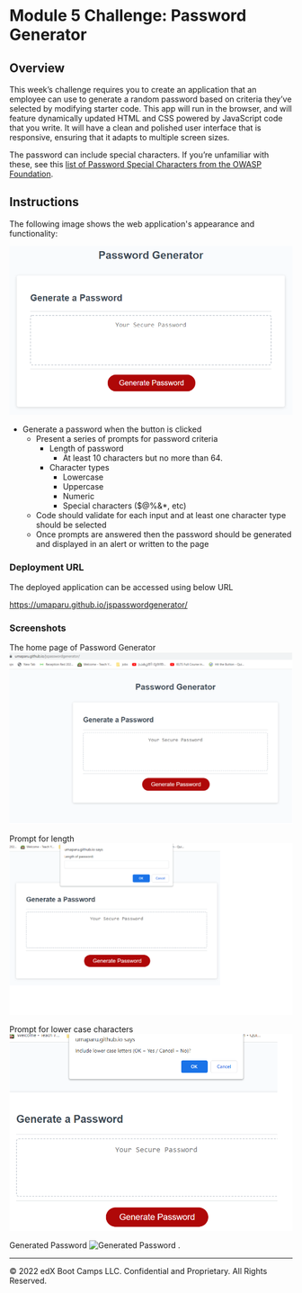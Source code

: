 # Module 5 Challenge: Password Generator

## Overview
 
This week’s challenge requires you to create an application that an employee can use to generate a random password based on criteria they’ve selected by modifying starter code. This app will run in the browser, and will feature dynamically updated HTML and CSS powered by JavaScript code that you write. It will have a clean and polished user interface that is responsive, ensuring that it adapts to multiple screen sizes.

The password can include special characters. If you’re unfamiliar with these, see this [list of Password Special Characters from the OWASP Foundation](https://www.owasp.org/index.php/Password_special_characters).

## Instructions

The following image shows the web application's appearance and functionality:

![password generator demo](./assets/05-javascript-challenge-demo.png)


* Generate a password when the button is clicked
  * Present a series of prompts for password criteria
    * Length of password
      * At least 10 characters but no more than 64.
    * Character types
      * Lowercase
      * Uppercase
      * Numeric
      * Special characters ($@%&*, etc)
  * Code should validate for each input and at least one character type should be selected
  * Once prompts are answered then the password should be generated and displayed in an alert or written to the page

### Deployment URL 

The deployed application can be accessed using below URL 

https://umaparu.github.io/jspasswordgenerator/

### Screenshots

The home page of Password Generator
![The home page of Password Generator .](assets/home.png)

Prompt for length
![Prompt for length .](assets/lengthprompt.png)

Prompt for lower case characters
![Prompt for lower case characters .](assets/lowercaseprompt.png)

Generated Password
![Generated Password .](assets/password.png)


---

© 2022 edX Boot Camps LLC. Confidential and Proprietary. All Rights Reserved.
